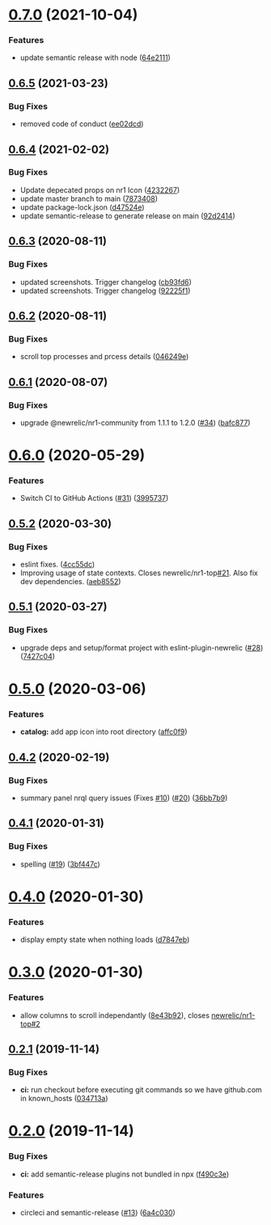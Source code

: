 # [0.7.0](https://github.com/newrelic/nr1-top/compare/v0.6.5...v0.7.0) (2021-10-04)


### Features

* update semantic release with node ([64e2111](https://github.com/newrelic/nr1-top/commit/64e2111002104ef8d20e28d2ebeb876747a45e9e))

## [0.6.5](https://github.com/newrelic/nr1-top/compare/v0.6.4...v0.6.5) (2021-03-23)


### Bug Fixes

* removed code of conduct ([ee02dcd](https://github.com/newrelic/nr1-top/commit/ee02dcdb4f08de90e6cf98fd72f5591c4fe03687))

## [0.6.4](https://github.com/newrelic/nr1-top/compare/v0.6.3...v0.6.4) (2021-02-02)


### Bug Fixes

* Update depecated props on nr1 Icon ([4232267](https://github.com/newrelic/nr1-top/commit/4232267585bf0029015f8e5af1cb7cd57d4347aa))
* update master branch to main ([7873408](https://github.com/newrelic/nr1-top/commit/7873408fe7a3ab075d61728975f6738b4f444d9a))
* update package-lock.json ([d47524e](https://github.com/newrelic/nr1-top/commit/d47524eedcc220d48a285bceeb32b183a182cff1))
* update semantic-release to generate release on main ([92d2414](https://github.com/newrelic/nr1-top/commit/92d241464e9573e506add6da0a66325c83c8c88e))

## [0.6.3](https://github.com/newrelic/nr1-top/compare/v0.6.2...v0.6.3) (2020-08-11)


### Bug Fixes

* updated screenshots. Trigger changelog ([cb93fd6](https://github.com/newrelic/nr1-top/commit/cb93fd62215876eb1e0f8d89697d7900e96c4b5c))
* updated screenshots. Trigger changelog ([92225f1](https://github.com/newrelic/nr1-top/commit/92225f1758755a99f556626a1e99df3e2c17837a))

## [0.6.2](https://github.com/newrelic/nr1-top/compare/v0.6.1...v0.6.2) (2020-08-11)


### Bug Fixes

* scroll top processes and prcess details ([046249e](https://github.com/newrelic/nr1-top/commit/046249e66f55322edbe7d280d8259990e2c12ec6))

## [0.6.1](https://github.com/newrelic/nr1-top/compare/v0.6.0...v0.6.1) (2020-08-07)


### Bug Fixes

* upgrade @newrelic/nr1-community from 1.1.1 to 1.2.0 ([#34](https://github.com/newrelic/nr1-top/issues/34)) ([bafc877](https://github.com/newrelic/nr1-top/commit/bafc87742933f0c68f5f2079e603b57bf0e76321))

# [0.6.0](https://github.com/newrelic/nr1-top/compare/v0.5.2...v0.6.0) (2020-05-29)


### Features

* Switch CI to GitHub Actions ([#31](https://github.com/newrelic/nr1-top/issues/31)) ([3995737](https://github.com/newrelic/nr1-top/commit/399573712a787b58252a065f15c8733670c98a04))

## [0.5.2](https://github.com/newrelic/nr1-top/compare/v0.5.1...v0.5.2) (2020-03-30)


### Bug Fixes

* eslint fixes. ([4cc55dc](https://github.com/newrelic/nr1-top/commit/4cc55dcfbe18590cdaedb76f8618fb5ee8361626))
* Improving usage of state contexts. Closes newrelic/nr1-top[#21](https://github.com/newrelic/nr1-top/issues/21). Also fix dev dependencies. ([aeb8552](https://github.com/newrelic/nr1-top/commit/aeb85525b797e56d796feda2f7de36506597d4b3))

## [0.5.1](https://github.com/newrelic/nr1-top/compare/v0.5.0...v0.5.1) (2020-03-27)


### Bug Fixes

* upgrade deps and setup/format project with eslint-plugin-newrelic ([#28](https://github.com/newrelic/nr1-top/issues/28)) ([7427c04](https://github.com/newrelic/nr1-top/commit/7427c045331c8bba2e27a492ba4654ab3a12b3e1))

# [0.5.0](https://github.com/newrelic/nr1-top/compare/v0.4.2...v0.5.0) (2020-03-06)


### Features

* **catalog:** add app icon into root directory ([affc0f9](https://github.com/newrelic/nr1-top/commit/affc0f90d1ad355e615d7ccd1e3d892e1130cdf2))

## [0.4.2](https://github.com/newrelic/nr1-top/compare/v0.4.1...v0.4.2) (2020-02-19)


### Bug Fixes

* summary panel nrql query issues (Fixes [#10](https://github.com/newrelic/nr1-top/issues/10)) ([#20](https://github.com/newrelic/nr1-top/issues/20)) ([36bb7b9](https://github.com/newrelic/nr1-top/commit/36bb7b9cdef3aa35ab91cf63d2ab84eda29911d6))

## [0.4.1](https://github.com/newrelic/nr1-top/compare/v0.4.0...v0.4.1) (2020-01-31)


### Bug Fixes

* spelling ([#19](https://github.com/newrelic/nr1-top/issues/19)) ([3bf447c](https://github.com/newrelic/nr1-top/commit/3bf447cd8baba42a26d60bf591ff9b561838ee92))

# [0.4.0](https://github.com/newrelic/nr1-top/compare/v0.3.0...v0.4.0) (2020-01-30)


### Features

* display empty state when nothing loads ([d7847eb](https://github.com/newrelic/nr1-top/commit/d7847ebb22402a1d7a348b716cbfaf1aefb9cf70))

# [0.3.0](https://github.com/newrelic/nr1-top/compare/v0.2.1...v0.3.0) (2020-01-30)


### Features

* allow columns to scroll independantly ([8e43b92](https://github.com/newrelic/nr1-top/commit/8e43b92546285c14e5d261a8e4770540aa176454)), closes [newrelic/nr1-top#2](https://github.com/newrelic/nr1-top/issues/2)

## [0.2.1](https://github.com/newrelic/nr1-top/compare/v0.2.0...v0.2.1) (2019-11-14)


### Bug Fixes

* **ci:** run checkout before executing git commands so we have github.com in known_hosts ([034713a](https://github.com/newrelic/nr1-top/commit/034713add27f817536119b3037a4bd31700699a4))

# [0.2.0](https://github.com/newrelic/nr1-top/compare/v0.1.7...v0.2.0) (2019-11-14)


### Bug Fixes

* **ci:** add semantic-release plugins not bundled in npx ([f490c3e](https://github.com/newrelic/nr1-top/commit/f490c3e11719e365a59c755d59f32589f053e663))


### Features

* circleci and semantic-release ([#13](https://github.com/newrelic/nr1-top/issues/13)) ([6a4c030](https://github.com/newrelic/nr1-top/commit/6a4c0307af15fb044f43fe4c990634b03348314f))
